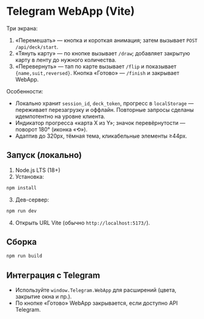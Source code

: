 # Telegram WebApp (Vite)

Три экрана:
1) «Перемешать» — кнопка и короткая анимация; затем вызывает `POST /api/deck/start`.
2) «Тянуть карту» — по кнопке вызывает `/draw`; добавляет закрытую карту в ленту до нужного количества.
3) «Перевернуть» — тап по карте вызывает `/flip` и показывает `{name,suit,reversed}`. Кнопка «Готово» — `/finish` и закрывает WebApp.

Особенности:
- Локально хранит `session_id`, `deck_token`, прогресс в `localStorage` — переживает перезагрузку и оффлайн. Повторные запросы сделаны идемпотентно на уровне клиента.
- Индикатор прогресса «карта X из Y»; значок перевёрнутости — поворот 180° (иконка «⟲»).
- Адаптив до 320px, тёмная тема, кликабельные элементы ≥44px.

## Запуск (локально)
1) Node.js LTS (18+)
2) Установка:
```bash
npm install
```
3) Дев-сервер:
```bash
npm run dev
```
4) Открыть URL Vite (обычно `http://localhost:5173/`).

## Сборка
```bash
npm run build
```

## Интеграция с Telegram
- Используйте `window.Telegram.WebApp` для расширений (цвета, закрытие окна и пр.).
- По кнопке «Готово» WebApp закрывается, если доступно API Telegram.
